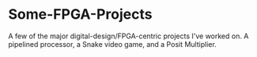 # Some-FPGA-Projects

A few of the major digital-design/FPGA-centric projects I've worked on. A pipelined processor, a Snake video game, and a Posit Multiplier. 
